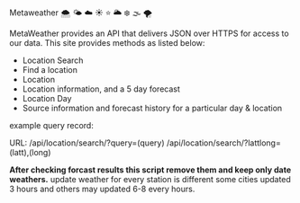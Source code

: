 Metaweather :cloud_with_snow: :sun_behind_small_cloud: :cloud: :sunny: :star: :sun_behind_large_cloud: :snowflake: :fog: :tornado:

MetaWeather provides an API that delivers JSON over HTTPS for access to our data.
This site provides methods as listed below: 

* Location Search
* Find a location
* Location
* Location information, and a 5 day forecast
* Location Day
* Source information and forecast history for a particular day & location

example query record:

URL:
/api/location/search/?query=(query) /api/location/search/?lattlong=(latt),(long)

**After checking forcast results this script remove them and keep only date weathers.**
update weather for every station is different some cities updated 3 hours and others may updated 6-8 every hours. 
